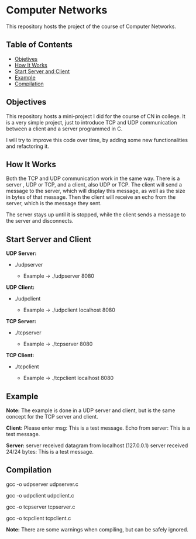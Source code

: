 # Computer Networks

This repository hosts the project of the course of Computer Networks.

## Table of Contents

- [Objetives](https://github.com/EmanuelAlmirante/Computer-Networks/blob/master/README.md#objectives)
- [How It Works](https://github.com/EmanuelAlmirante/Computer-Networks/blob/master/README.md#how-it-works)
- [Start Server and Client](https://github.com/EmanuelAlmirante/Computer-Networks/blob/master/README.md#start-server-and-client)
- [Example](https://github.com/EmanuelAlmirante/Computer-Networks/blob/master/README.md#example)
- [Compilation](https://github.com/EmanuelAlmirante/Computer-Networks/blob/master/README.md#compilation)

## Objectives

This repository hosts a mini-project I did for the course of CN in college. It is a very simple project, just to introduce TCP and UDP communication between a client and a server programmed in C. 

I will try to improve this code over time, by adding some new functionalities and refactoring it.

## How It Works

Both the TCP and UDP communication work in the same way. There is a server , UDP or TCP, and a client, also UDP or TCP. The client will send a message to the server, which will display this message, as well as the size in bytes of that message. Then the client will receive an echo from the server, which is the message they sent.

The server stays up until it is stopped, while the client sends a message to the server and disconnects. 

## Start Server and Client

**UDP Server:**
- ./udpserver <port>
  - Example -> ./udpserver 8080
  
**UDP Client:**
- ./udpclient <host> <port>
  - Example -> ./udpclient localhost 8080
  
**TCP Server:**
- ./tcpserver <port>
  - Example -> ./tcpserver 8080
  
**TCP Client:**
- ./tcpclient <host> <port>
  - Example -> ./tcpclient localhost 8080
  
## Example

**Note:** The example is done in a UDP server and client, but is the same concept for the TCP server and client.

**Client:**
Please enter msg: This is a test message.
Echo from server: This is a test message.

**Server:**
server received datagram from localhost (127.0.0.1)
server received 24/24 bytes: This is a test message.

## Compilation

gcc -o udpserver udpserver.c

gcc -o udpclient udpclient.c

gcc -o tcpserver tcpserver.c

gcc -o tcpclient tcpclient.c

**Note:** There are some warnings when compiling, but can be safely ignored.
